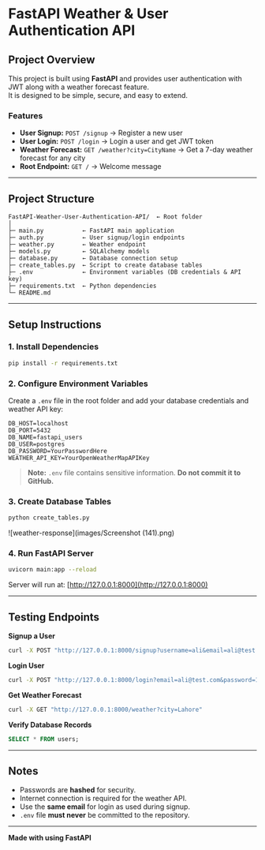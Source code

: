 # FastAPI Weather & User Authentication API

##  Project Overview
This project is built using **FastAPI** and provides user authentication with JWT along with a weather forecast feature.  
It is designed to be simple, secure, and easy to extend.

### Features
- **User Signup:** `POST /signup` → Register a new user  
- **User Login:** `POST /login` → Login a user and get JWT token  
- **Weather Forecast:** `GET /weather?city=CityName` → Get a 7-day weather forecast for any city  
- **Root Endpoint:** `GET /` → Welcome message  

---

##  Project Structure
```
FastAPI-Weather-User-Authentication-API/  ← Root folder
│
├─ main.py           ← FastAPI main application
├─ auth.py           ← User signup/login endpoints
├─ weather.py        ← Weather endpoint
├─ models.py         ← SQLAlchemy models
├─ database.py       ← Database connection setup
├─ create_tables.py  ← Script to create database tables
├─ .env              ← Environment variables (DB credentials & API key)
├─ requirements.txt  ← Python dependencies
└─ README.md
```

---

##  Setup Instructions

### 1. Install Dependencies
```bash
pip install -r requirements.txt
```

### 2. Configure Environment Variables
Create a `.env` file in the root folder and add your database credentials and weather API key:
```
DB_HOST=localhost
DB_PORT=5432
DB_NAME=fastapi_users
DB_USER=postgres
DB_PASSWORD=YourPasswordHere
WEATHER_API_KEY=YourOpenWeatherMapAPIKey
```

> **Note:** `.env` file contains sensitive information. **Do not commit it to GitHub.**

### 3. Create Database Tables
```bash
python create_tables.py
```
![weather-response](images/Screenshot (141).png)

### 4. Run FastAPI Server
```bash
uvicorn main:app --reload
```
Server will run at: [http://127.0.0.1:8000](http://127.0.0.1:8000)

---

##  Testing Endpoints

**Signup a User**
```bash
curl -X POST "http://127.0.0.1:8000/signup?username=ali&email=ali@test.com&password=123"
```

**Login User**
```bash
curl -X POST "http://127.0.0.1:8000/login?email=ali@test.com&password=123"
```

**Get Weather Forecast**
```bash
curl -X GET "http://127.0.0.1:8000/weather?city=Lahore"
```

**Verify Database Records**
```sql
SELECT * FROM users;
```

---

##  Notes
- Passwords are **hashed** for security.  
- Internet connection is required for the weather API.  
- Use the **same email** for login as used during signup.  
- `.env` file **must never** be committed to the repository.  

---

**Made with  using FastAPI**
